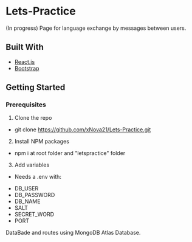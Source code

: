 # Lets-Practice
(In progress)
Page for language exchange by messages between users.

## Built With

* [React.js](https://reactjs.org/)
* [Bootstrap](https://getbootstrap.com)


## Getting Started
### Prerequisites
1. Clone the repo
  * git clone https://github.com/xNova21/Lets-Practice.git
2. Install NPM packages
 * npm i at root folder and "letspractice" folder

3. Add variables
 * Needs a .env with: 
<ul>
  <li>DB_USER</li>
  <li>DB_PASSWORD</li>
  <li>DB_NAME</li>
  <li>SALT</li>
  <li>SECRET_WORD</li>
  <li>PORT</li>
  </ul>
  
DataBade and routes using MongoDB Atlas Database.


